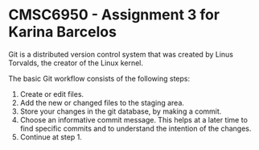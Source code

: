 # CMSC6950 - Assignment 3 for Karina Barcelos

Git is a distributed version control system that was created by
Linus Torvalds, the creator of the Linux kernel. 

The basic Git workflow consists of the following steps: 

1. Create or edit files.
2. Add the new or changed files to the staging area.
3. Store your changes in the git database, by making a commit.
4. Choose an informative commit message. This helps at a later time to find
   specific commits and to understand the intention of the changes.
5. Continue at step 1. 
